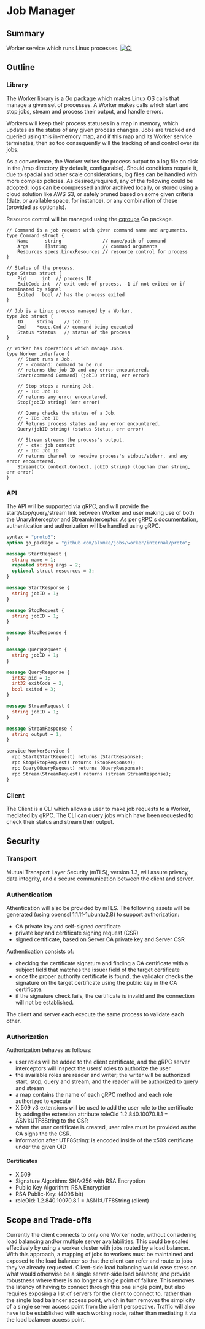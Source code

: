 # Job Manager

## Summary

Worker service which runs Linux processes.
[![CI](https://github.com/alxmke/jobs/actions/workflows/ci.yml/badge.svg?branch=master)](https://github.com/alxmke/jobs/actions/workflows/ci.yml)

## Outline

### Library

The Worker library is a Go package which makes Linux OS calls that manage a given set of processes. A Worker makes calls which start and stop jobs, stream and process their output, and handle errors.

Workers will keep their process statuses in a map in memory, which updates as the status of any given process changes. Jobs are tracked and queried using this in-memory map, and if this map and its Worker service  terminates, then so too consequently will the tracking of and control over its jobs.

As a convenience, the Worker writes the process output to a log file on disk in the /tmp directory (by default, configurable). Should conditions requrie it, due to spacial and other scale considerations, log files can be handled with more complex policies. As desired/required, any of the following could be adopted: logs can be compressed and/or archived locally, or stored using a cloud solution like AWS S3, or safely pruned based on some given criteria (date, or available space, for instance), or any combination of these (provided as optionals).

Resource control will be managed using the [cgroups](https://pkg.go.dev/github.com/containerd/cgroups) Go package.

```golang
// Command is a job request with given command name and arguments.
type Command struct {
	Name      string               // name/path of command
	Args      []string             // command arguments
	Resources specs.LinuxResources // resource control for process
}

// Status of the process.
type Status struct {
	Pid      int  // process ID
	ExitCode int  // exit code of process, -1 if not exited or if terminated by signal
	Exited   bool // has the process exited
}

// Job is a Linux process managed by a Worker.
type Job struct {
	ID     string    // job ID
	Cmd    *exec.Cmd // command being executed
	Status *Status   // status of the process
}

// Worker has operations which manage Jobs.
type Worker interface {
	// Start runs a Job.
	// - command: command to be run
	// returns the job ID and any error encountered.
	Start(command Command) (jobID string, err error)

	// Stop stops a running Job.
	// - ID: Job ID
	// returns any error encountered.
	Stop(jobID string) (err error)

	// Query checks the status of a Job.
	// - ID: Job ID
	// Returns process status and any error encountered.
	Query(jobID string) (status Status, err error)

	// Stream streams the process's output.
	// - ctx: job context
	// - ID: Job ID
	// returns channel to receive process's stdout/stderr, and any error encountered.
	Stream(ctx context.Context, jobID string) (logchan chan string, err error)
}
```
### API

The API will be supported via gRPC, and will provide the start/stop/query/stream link between Worker and user making use of both the UnaryInterceptor and StreamInterceptor. As per [gRPC's documentation](https://grpc.io/docs/guides/auth/), authentication and authorization will be handled using gRPC.

```protobuf
syntax = "proto3";
option go_package = "github.com/alxmke/jobs/worker/internal/proto";

message StartRequest {
  string name = 1;
  repeated string args = 2;
  optional struct resources = 3;
}

message StartResponse {
  string jobID = 1;
}

message StopRequest {
  string jobID = 1;
}

message StopResponse {
}

message QueryRequest {
  string jobID = 1;
}

message QueryResponse {
  int32 pid = 1;
  int32 exitCode = 2;
  bool exited = 3;
}

message StreamRequest {
  string jobID = 1;
}

message StreamResponse {
  string output = 1;
}

service WorkerService {
  rpc Start(StartRequest) returns (StartResponse);
  rpc Stop(StopRequest) returns (StopResponse);
  rpc Query(QueryRequest) returns (QueryResponse);
  rpc Stream(StreamRequest) returns (stream StreamResponse);
}
```

### Client	

The Client is a CLI which allows a user to make job requests to a Worker, mediated by gRPC. The CLI can query jobs which have been requested to check their status and stream their output.

## Security

### Transport

Mutual Transport Layer Security (mTLS), version 1.3, will assure privacy, data integrity, and a secure communication between the client and server.

### Authentication

Athentication will also be provided by mTLS. The following assets will be generated (using openssl 1.1.1f-1ubuntu2.8) to support authorization:
* CA private key and self-signed certificate
* private key and certificate signing request (CSR)
* signed certificate, based on Server CA private key and Server CSR

Authentication consists of:
* checking the certificate signature and finding a CA certificate with a subject field that matches the issuer field of the target certificate
* once the proper authority certificate is found, the validator checks the signature on the target certificate using the public key in the CA certificate.
* if the signature check fails, the certificate is invalid and the connection will not be established. 

The client and server each execute the same process to validate each other.

### Authorization

Authorization behaves as follows:
* user roles will be added to the client certificate, and the gRPC server interceptors will inspect the users' roles to authorize the user
* the available roles are reader and writer; the writer will be authorized start, stop, query and stream, and the reader will be authorized to query and stream
* a map contains the name of each gRPC method and each role authorized to execute 
* X.509 v3 extensions will be used to add the user role to the certificate by adding the extension attribute roleOid 1.2.840.10070.8.1 = ASN1:UTF8String to the CSR
* when the user certificate is created, user roles must be provided as the CA signs the the CSR.
* information after UTF8String: is encoded inside of the x509 certificate under the given OID

#### Certificates
* X.509
* Signature Algorithm: SHA-256 with RSA Encryption
* Public Key Algorithm: RSA Encryption
* RSA Public-Key: (4096 bit)
* roleOid: 1.2.840.10070.8.1 = ASN1:UTF8String (client)

## Scope and Trade-offs
Currently the client connects to only one Worker node, without considering load balancing and/or multiple server availabilities.
This could be scaled effectively by using a worker cluster with jobs routed by a load balancer. With this approach, a mapping of jobs to workers must be maintained and exposed to the load balancer so that the client can refer and route to jobs they've already requested.
Client-side load balancing would ease stress on what would otherwise be a single server-side load balancer, and provide robustness where there is no longer a single point of failure. This removes the latency of having to connect through this one single point, but also requires exposing a list of servers for the client to connect to, rather than the single load balancer access point, which in turn removes the simplicity of a single server access point from the client perspective. Traffic will also have to be established with each working node, rather than mediating it via  the load balancer access point.